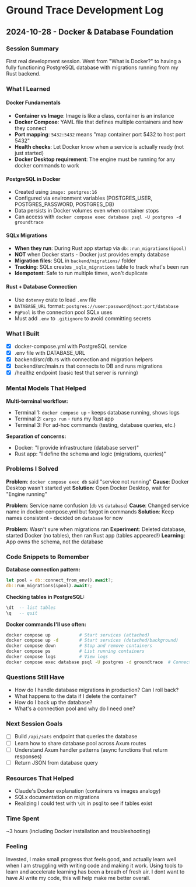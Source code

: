 # Ground Trace Development Log

## 2024-10-28 - Docker & Database Foundation

### Session Summary
First real development session. Went from "What is Docker?" to having a fully functioning PostgreSQL database with migrations running from my Rust backend.

### What I Learned

#### Docker Fundamentals
- **Container vs Image**: Image is like a class, container is an instance
- **Docker Compose**: YAML file that defines multiple containers and how they connect
- **Port mapping**: `5432:5432` means "map container port 5432 to host port 5432"
- **Health checks**: Let Docker know when a service is actually ready (not just started)
- **Docker Desktop requirement**: The engine must be running for any docker commands to work

#### PostgreSQL in Docker
- Created using `image: postgres:16`
- Configured via environment variables (POSTGRES_USER, POSTGRES_PASSWORD, POSTGRES_DB)
- Data persists in Docker volumes even when container stops
- Can access with `docker compose exec database psql -U postgres -d groundtrace`

#### SQLx Migrations
- **When they run**: During Rust app startup via `db::run_migrations(&pool)`
- **NOT** when Docker starts - Docker just provides empty database
- **Migration files**: SQL in `backend/migrations/` folder
- **Tracking**: SQLx creates `_sqlx_migrations` table to track what's been run
- **Idempotent**: Safe to run multiple times, won't duplicate

#### Rust + Database Connection
- Use `dotenvy` crate to load `.env` file
- `DATABASE_URL` format: `postgres://user:password@host:port/database`
- `PgPool` is the connection pool SQLx uses
- Must add `.env` to `.gitignore` to avoid committing secrets

### What I Built
- [X] docker-compose.yml with PostgreSQL service
- [X] .env file with DATABASE_URL
- [X] backend/src/db.rs with connection and migration helpers
- [X] backend/src/main.rs that connects to DB and runs migrations
- [X] /healthz endpoint (basic test that server is running)

### Mental Models That Helped

**Multi-terminal workflow:**
- Terminal 1: `docker compose up` - keeps database running, shows logs
- Terminal 2: `cargo run` - runs my Rust app
- Terminal 3: For ad-hoc commands (testing, database queries, etc.)

**Separation of concerns:**
- Docker: "I provide infrastructure (database server)"
- Rust app: "I define the schema and logic (migrations, queries)"

### Problems I Solved

**Problem**: `docker compose exec db` said "service not running"
**Cause**: Docker Desktop wasn't started yet
**Solution**: Open Docker Desktop, wait for "Engine running"

**Problem**: Service name confusion (`db` vs `database`)
**Cause**: Changed service name in docker-compose.yml but forgot in commands
**Solution**: Keep names consistent - decided on `database` for now

**Problem**: Wasn't sure when migrations ran
**Experiment**: Deleted database, started Docker (no tables), then ran Rust app (tables appeared!)
**Learning**: App owns the schema, not the database

### Code Snippets to Remember

**Database connection pattern:**
```rust
let pool = db::connect_from_env().await?;
db::run_migrations(&pool).await?;
```

**Checking tables in PostgreSQL:**
```sql
\dt  -- list tables
\q   -- quit
```

**Docker commands I'll use often:**
```bash
docker compose up           # Start services (attached)
docker compose up -d        # Start services (detached/background)
docker compose down         # Stop and remove containers
docker compose ps           # List running containers
docker compose logs         # View logs
docker compose exec database psql -U postgres -d groundtrace  # Connect to DB
```

### Questions Still Have
- How do I handle database migrations in production? Can I roll back?
- What happens to the data if I delete the container?
- How do I back up the database?
- What's a connection pool and why do I need one?

### Next Session Goals
- [ ] Build `/api/sats` endpoint that queries the database
- [ ] Learn how to share database pool across Axum routes
- [ ] Understand Axum handler patterns (async functions that return responses)
- [ ] Return JSON from database query

### Resources That Helped
- Claude's Docker explanation (containers vs images analogy)
- SQLx documentation on migrations
- Realizing I could test with `\dt` in psql to see if tables exist

### Time Spent
~3 hours (including Docker installation and troubleshooting)

### Feeling
Invested, I make small progress that feels good, and actually learn well when I am struggling with writing code and making it work. Using tools to learn and accelerate learning has been a breath of fresh air. I dont want to have AI write my code, this will help make me better overall.